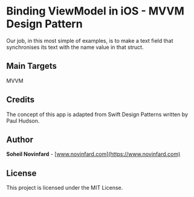 # Binding ViewModel in iOS - MVVM Design Pattern
Our job, in this most simple of examples, is to make a text field that synchronises its text with the name value in that struct.

## Main Targets
MVVM

## Credits
The concept of this app is adapted from Swift Design Patterns written by Paul Hudson.

## Author
**Soheil Novinfard** - [www.novinfard.com](https://www.novinfard.com)

## License
This project is licensed under the MIT License.
